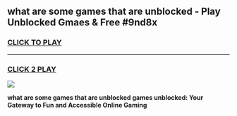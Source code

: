 
## what are some games that are unblocked - Play Unblocked Gmaes & Free #9nd8x
<h3>
<a href="https://premium.freeplayer.one?title=what_are_some_games_that_are_unblocked&ref=03M">CLICK TO PLAY</a></h3>
<hr>

<h3>
<a href="https://premium.freeplayer.one?title=what_are_some_games_that_are_unblocked&ref=03M">CLICK 2 PLAY</a>
  
</h3>

<a href="https://premium.freeplayer.one?title=what_are_some_games_that_are_unblocked&ref=03M"><img src="https://clearcache.store/games.png"></a>


**what are some games that are unblocked games unblocked: Your Gateway to Fun and Accessible Online Gaming**
